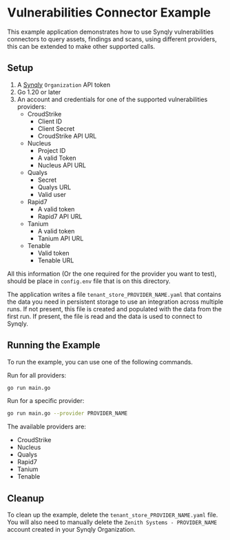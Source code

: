# Vulnerabilities Connector Example

This example application demonstrates how to use Synqly vulnerabilities connectors to query assets, findings and scans, using different providers, this can be extended to make other supported calls.

## Setup
1. A [Synqly](https://synqly.com) `Organization` API token
2. Go 1.20 or later
3. An account and credentials for one of the supported vulnerabilities providers:
    - CroudStrike
        - Client ID
        - Client Secret
        - CroudStrike API URL
    - Nucleus
        - Project ID
        - A valid Token
        - Nucleus API URL
    - Qualys
        - Secret
        - Qualys URL
        - Valid user
    - Rapid7
        - A valid token
        - Rapid7 API URL
    - Tanium
        - A valid token
        - Tanium API URL
    - Tenable
        - Valid token
        - Tenable URL

All this information (Or the one required for the provider you want to test), should be place in `config.env` file that is on this directory.

The application writes a file `tenant_store_PROVIDER_NAME.yaml` that contains the data you need in persistent storage to use an integration across multiple runs. If not present, this file is created and populated with the data from the first run. If present, the file is read and the data is used to connect to Synqly.

## Running the Example

To run the example, you can use one of the following commands.

Run for all providers:
```bash
go run main.go
```

Run for a specific provider:
```bash
go run main.go --provider PROVIDER_NAME
```

The available providers are:
- CroudStrike
- Nucleus
- Qualys
- Rapid7
- Tanium
- Tenable

## Cleanup

To clean up the example, delete the `tenant_store_PROVIDER_NAME.yaml` file. You will also need to manually delete the `Zenith Systems - PROVIDER_NAME` account created in your Synqly Organization.
